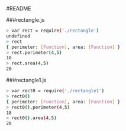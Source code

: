 #README

###rectangle.js
```bash
> var rect = require('./rectangle')
undefined
> rect
{ perimeter: [Function], area: [Function] }
> rect.perimeter(4,5)
18
> rect.area(4,5)
20
```

###rectangle1.js
```bash
> var rect0 = require('./rectangle1')
> rect0()
{ perimeter: [Function], area: [Function] }
> rect0().perimeter(4,5)
18
> rect0().area(4,5)
20
```